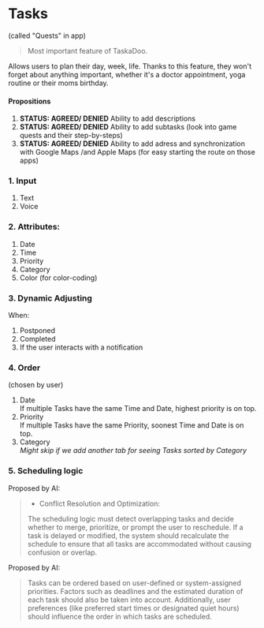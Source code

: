 # Tasks 
(called "Quests" in app) 

> Most important feature of TaskaDoo.
>
Allows users to plan their day, week, life. Thanks to this feature, they won't forget about anything important, whether it's a doctor appointment, yoga routine or their moms birthday.

#### Propositions

1. **STATUS: AGREED/ DENIED** Ability to add descriptions
2. **STATUS: AGREED/ DENIED** Ability to add subtasks (look into game quests and their step-by-steps)
3. **STATUS: AGREED/ DENIED** Ability to add adress and synchronization with Google Maps /and Apple Maps (for easy starting the route on those apps)


### 1. Input
1. Text
2. Voice

### 2. Attributes:
1. Date
2. Time
3. Priority
4. Category
5. Color (for color-coding)
   
### 3. Dynamic Adjusting
When: 
1. Postponed 
2. Completed
3. If the user interacts with a notification 

### 4. Order
(chosen by user)
1. Date\
If multiple Tasks have the same Time and Date, highest priority is on top.
2. Priority\
If multiple Tasks have the same Priority, soonest Time and Date is on top.
1. Category\
*Might skip if we add another tab for seeing Tasks sorted by Category*

### 5. Scheduling logic

Proposed by AI:
> - Conflict Resolution and Optimization:
> 
> The scheduling logic must detect overlapping tasks and decide whether to merge, prioritize, or prompt the user to reschedule. If a task is delayed or modified, the system should recalculate the schedule to ensure that all tasks are accommodated without causing confusion or overlap.

Proposed by AI:
> Tasks can be ordered based on user-defined or system-assigned priorities. Factors such as deadlines and the estimated duration of each task should also be taken into account. Additionally, user preferences (like preferred start times or designated quiet hours) should influence the order in which tasks are scheduled.


